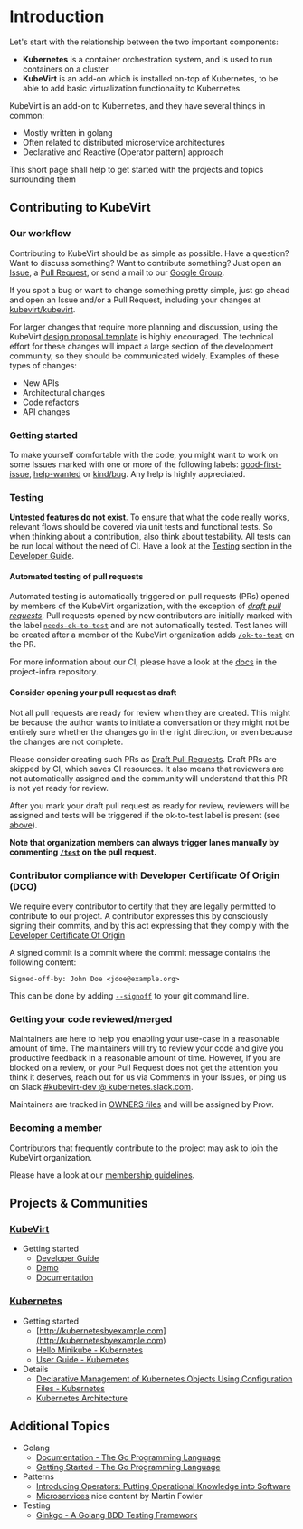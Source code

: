 # Introduction

Let's start with the relationship between the two important components:

* **Kubernetes** is a container orchestration system, and is used to run
  containers on a cluster
* **KubeVirt** is an add-on which is installed on-top of Kubernetes, to be able
  to add basic virtualization functionality to Kubernetes.

KubeVirt is an add-on to Kubernetes, and they have several things in
common:

* Mostly written in golang
* Often related to distributed microservice architectures
* Declarative and Reactive (Operator pattern) approach

This short page shall help to get started with the projects and topics
surrounding them


## Contributing to KubeVirt

### Our workflow

Contributing to KubeVirt should be as simple as possible. Have a question? Want
to discuss something? Want to contribute something? Just open an
[Issue](https://github.com/kubevirt/kubevirt/issues), a [Pull
Request](https://github.com/kubevirt/kubevirt/pulls), or send a mail to our
[Google Group](https://groups.google.com/forum/#!forum/kubevirt-dev).

If you spot a bug or want to change something pretty simple, just go
ahead and open an Issue and/or a Pull Request, including your changes
at [kubevirt/kubevirt](https://github.com/kubevirt/kubevirt).

For larger changes that require more planning and discussion, using the KubeVirt
[design proposal template](https://github.com/kubevirt/community/blob/main/design-proposals/proposal-template.md) is highly encouraged.
The technical effort for these changes will impact a large section of the
development community, so they should be communicated widely.  Examples of these types
of changes:
- New APIs
- Architectural changes
- Code refactors
- API changes

### Getting started

To make yourself comfortable with the code, you might want to work on some
Issues marked with one or more of the following labels:
[good-first-issue](https://github.com/kubevirt/kubevirt/labels/good-first-issue),
[help-wanted](https://github.com/kubevirt/kubevirt/labels/help-wanted)
or [kind/bug](https://github.com/kubevirt/kubevirt/labels/kind%2Fbug).
Any help is highly appreciated.

### Testing

**Untested features do not exist**. To ensure that what the code really works,
relevant flows should be covered via unit tests and functional tests. So when
thinking about a contribution, also think about testability. All tests can be
run local without the need of CI. Have a look at the
[Testing](docs/getting-started.md#testing)
section in the [Developer Guide](docs/getting-started.md).

#### Automated testing of pull requests

Automated testing is automatically triggered on pull requests (PRs) opened by members of the KubeVirt organization, with the exception of _[draft pull requests](CONTRIBUTING.md#consider-opening-your-pull-request-as-draft)_. Pull requests opened by new contributors are initially marked with the label [`needs-ok-to-test`](https://github.com/kubevirt/kubevirt/labels/needs-ok-to-test) and are not automatically tested. Test lanes will be created after a member of the KubeVirt organization adds [`/ok-to-test`](https://prow.ci.kubevirt.io/command-help#ok_to_test) on the PR.

For more information about our CI, please have a look at the [docs](https://github.com/kubevirt/project-infra/tree/main/docs) in the project-infra repository.

#### Consider opening your pull request as draft
Not all pull requests are ready for review when they are created. This might be because the author wants to initiate a conversation or they might not be entirely sure whether the changes go in the right direction, or even because the changes are not complete.

Please consider creating such PRs as [Draft Pull Requests](https://github.blog/2019-02-14-introducing-draft-pull-requests/). Draft PRs are skipped by CI, which saves CI resources. It also means that reviewers are not automatically assigned and the community will understand that this PR is not yet ready for review.

After you mark your draft pull request as ready for review, reviewers will be assigned and tests will be triggered if the ok-to-test label is present (see [above](CONTRIBUTING.md#automated-testing-of-pull-requests)).

**Note that organization members can always trigger lanes manually by commenting [`/test`](https://prow.ci.kubevirt.io/command-help#test) on the pull request.**

### Contributor compliance with Developer Certificate Of Origin (DCO)

We require every contributor to certify that they are legally permitted to contribute to our project.
A contributor expresses this by consciously signing their commits, and by this act expressing that
they comply with the [Developer Certificate Of Origin](https://developercertificate.org/)

A signed commit is a commit where the commit message contains the following content:

```
Signed-off-by: John Doe <jdoe@example.org>
```

This can be done by adding [`--signoff`](https://git-scm.com/docs/git-commit#Documentation/git-commit.txt---signoff) to your git command line.

### Getting your code reviewed/merged

Maintainers are here to help you enabling your use-case in a reasonable amount
of time. The maintainers will try to review your code and give you productive
feedback in a reasonable amount of time. However, if you are blocked on a
review, or your Pull Request does not get the attention you think it deserves,
reach out for us via Comments in your Issues, or ping us on Slack
[#kubevirt-dev @ kubernetes.slack.com](https://kubernetes.slack.com/?redir=%2Farchives%2FC0163DT0R8X).

Maintainers are tracked in [OWNERS
files](https://github.com/kubernetes/test-infra/blob/f7e21a3c18f4f4bbc7ee170675ed53e4544a0632/prow/plugins/approve/approvers/README.md)
and will be assigned by Prow.

### Becoming a member

Contributors that frequently contribute to the project may ask to join the
KubeVirt organization.

Please have a look at our [membership guidelines](https://github.com/kubevirt/community/blob/main/membership_policy.md).

## Projects & Communities

### [KubeVirt](https://github.com/kubevirt/)

* Getting started
  * [Developer Guide](docs/getting-started.md)
  * [Demo](https://github.com/kubevirt/demo)
  * [Documentation](docs/)

### [Kubernetes](http://kubernetes.io/)

* Getting started
  * [http://kubernetesbyexample.com](http://kubernetesbyexample.com)
  * [Hello Minikube - Kubernetes](https://kubernetes.io/docs/tutorials/stateless-application/hello-minikube/)
  * [User Guide - Kubernetes](https://kubernetes.io/docs/user-guide/)
* Details
  * [Declarative Management of Kubernetes Objects Using Configuration Files - Kubernetes](https://kubernetes.io/docs/concepts/tools/kubectl/object-management-using-declarative-config/)
  * [Kubernetes Architecture](https://github.com/kubernetes/community/blob/master/contributors/design-proposals/architecture/architecture.md)

## Additional Topics

* Golang
  * [Documentation - The Go Programming Language](https://golang.org/doc/)
  * [Getting Started - The Go Programming Language](https://golang.org/doc/install)
* Patterns
  * [Introducing Operators: Putting Operational Knowledge into Software](https://web.archive.org/web/20210210032403/https://coreos.com/blog/introducing-operators.html)
  * [Microservices](https://martinfowler.com/articles/microservices.html) nice
    content by Martin Fowler
* Testing
  * [Ginkgo - A Golang BDD Testing Framework](https://onsi.github.io/ginkgo/)
